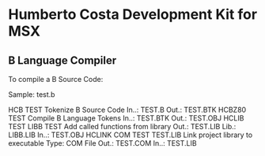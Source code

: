 Humberto Costa Development Kit for MSX
======================================

B Language Compiler
-------------------

To compile a B Source Code:

Sample: test.b

HCB TEST
    Tokenize B Source Code
    In..: TEST.B
    Out.: TEST.BTK
HCBZ80 TEST
    Compile B Language Tokens
    In..: TEST.BTK
    Out.: TEST.OBJ
HCLIB TEST LIBB TEST
    Add called functions from library
    Out.: TEST.LIB
    Lib.: LIBB.LIB
    In..: TEST.OBJ
HCLINK COM TEST TEST.LIB
    Link project library to executable
    Type: COM File
    Out.: TEST.COM
    In..: TEST.LIB